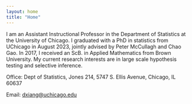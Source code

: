 ```yaml
---
layout: home
title: "Home"
---
```


I am an Assistant Instructional Professor in the Department of Statistics at the University of Chicago. I graduated with a PhD in statistics from UChicago in August 2023, jointly advised by Peter McCullagh and Chao Gao. In 2017, I received an ScB. in Applied Mathematics from Brown University. My current research interests are in large scale hypothesis testing and selective inference.

Office: Dept of Statistics, Jones 214, 5747 S. Ellis Avenue, Chicago, IL 60637

Email: dxiang@uchicago.edu
